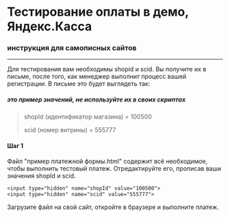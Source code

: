 Тестирование оплаты в демо, Яндекс.Касса
========================================
### инструкция для самописных сайтов

---
Для тестирования вам необходимы shopid и scid. Вы получите их в письме, после того, как менеджер выполнит процесс вашей регистрации. В письме это будет выглядеть так:
##### это пример значений, не используйте их в своих скриптах
> shopId (идентификатор магазина) = 100500
>
> scid (номер витрины) = 555777

#### Шаг 1
Файл "пример платежной формы.html" содержит всё необходимое, чтобы выполнить тестовый платеж. Отредактируйте его, прописав ваши значения shopId и scid.

    <input type="hidden" name="shopId" value="100500">
    <input type="hidden" name="scid" value="555777">

Загрузите файл на свой сайт, откройте в браузере и выполните платеж.
